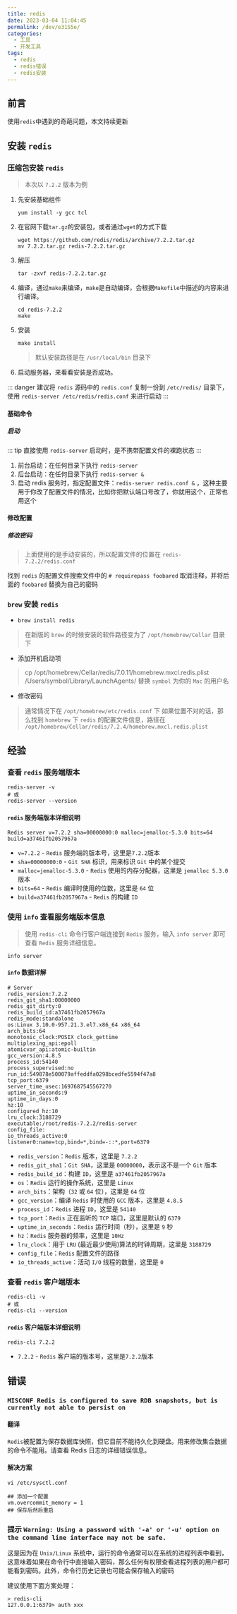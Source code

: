 ```yaml
---
title: redis
date: 2023-03-04 11:04:45
permalink: /dev/e3155e/
categories:
  - 工具
  - 开发工具
tags:
  - redis
  - redis错误
  - redis安装
---
```


## 前言

使用`redis`中遇到的奇葩问题，本文持续更新

<!-- more -->

<InArticleAdsense
    data-ad-client="ca-pub-1725717718088510"
    data-ad-slot="7426219401">
</InArticleAdsense>

## 安装 `redis`

### 压缩包安装 `redis`

> 本次以 `7.2.2` 版本为例

1. 先安装基础组件

   ```shell
   yum install -y gcc tcl
   ```

2. 在官网下载`tar.gz`的安装包，或者通过`wget`的方式下载

   ```shell
   wget https://github.com/redis/redis/archive/7.2.2.tar.gz
   mv 7.2.2.tar.gz redis-7.2.2.tar.gz
   ```

3. 解压

   ```shell
   tar -zxvf redis-7.2.2.tar.gz
   ```

4. 编译，通过`make`来编译，`make`是自动编译，会根据`Makefile`中描述的内容来进行编译。

   ```shell
   cd redis-7.2.2
   make
   ```

5. 安装

   ```shell
   make install
   ```

   > 默认安装路径是在 `/usr/local/bin` 目录下

6. 启动服务器，来看看安装是否成功。

::: danger
建议将 `redis` 源码中的 `redis.conf` 复制一份到 `/etc/redis/` 目录下，使用 `redis-server /etc/redis/redis.conf` 来进行启动
:::

#### 基础命令

##### 启动

::: tip
直接使用 `redis-server` 启动时，是不携带配置文件的裸跑状态
:::

1. 前台启动：在任何目录下执行 `redis-server`
2. 后台启动：在任何目录下执行 `redis-server &`
3. 启动 redis 服务时，指定配置文件：`redis-server redis.conf &` ，这种主要用于你改了配置文件的情况，比如你把默认端口号改了，你就用这个，正常也用这个

#### 修改配置

##### 修改密码

> 上面使用的是手动安装的，所以配置文件的位置在 `redis-7.2.2/redis.conf`

找到 `redis` 的配置文件搜索文件中的 `# requirepass foobared` 取消注释，并将后面的 `foobared` 替换为自己的密码

### `brew` 安装 `redis`

- `brew install redis`

> 在新版的 `brew` 的时候安装的软件路径变为了 `/opt/homebrew/Cellar` 目录下

- 添加开机启动项

> cp /opt/homebrew/Cellar/redis/7.0.11/homebrew.mxcl.redis.plist /Users/symbol/Library/LaunchAgents/
> 替换 `symbol` 为你的 `Mac` 的用户名

- 修改密码

> 通常情况下在 `/opt/homebrew/etc/redis.conf` 下
> 如果位置不对的话，那么找到 `homebrew` 下 `redis` 的配置文件信息，路径在 `/opt/homebrew/Cellar/redis/7.2.4/homebrew.mxcl.redis.plist`

## 经验

### 查看 `redis` 服务端版本

```shell
redis-server -v
# 或
redis-server --version
```

#### `redis` 服务端版本详细说明

`Redis server v=7.2.2 sha=00000000:0 malloc=jemalloc-5.3.0 bits=64 build=a37461fb2057967a`

- `v=7.2.2` - `Redis` 服务端的版本号，这里是`7.2.2`版本
- `sha=00000000:0` - `Git SHA` 标识，用来标识 `Git` 中的某个提交
- `malloc=jemalloc-5.3.0` - `Redis` 使用的内存分配器，这里是 `jemalloc 5.3.0` 版本
- `bits=64` - `Redis` 编译时使用的位数，这里是 `64` 位
- `build=a37461fb2057967a` - `Redis` 的构建 `ID`

### 使用 `info` 查看服务端版本信息

> 使用 `redis-cli` 命令行客户端连接到 `Redis` 服务，输入 `info server` 即可查看 `Redis` 服务详细信息。

```shell
info server
```

#### `info` 数据详解

```shell
# Server
redis_version:7.2.2
redis_git_sha1:00000000
redis_git_dirty:0
redis_build_id:a37461fb2057967a
redis_mode:standalone
os:Linux 3.10.0-957.21.3.el7.x86_64 x86_64
arch_bits:64
monotonic_clock:POSIX clock_gettime
multiplexing_api:epoll
atomicvar_api:atomic-builtin
gcc_version:4.8.5
process_id:54140
process_supervised:no
run_id:549878e500079affeddfa0298bcedfe5594f47a8
tcp_port:6379
server_time_usec:1697687545567270
uptime_in_seconds:9
uptime_in_days:0
hz:10
configured_hz:10
lru_clock:3188729
executable:/root/redis-7.2.2/redis-server
config_file:
io_threads_active:0
listener0:name=tcp,bind=*,bind=-::*,port=6379
```

- `redis_version`：`Redis` 版本，这里是 `7.2.2`
- `redis_git_sha1`：`Git SHA`，这里是 `00000000`，表示这不是一个 `Git` 版本
- `redis_build_id`：构建 `ID`，这里是 `a37461fb2057967a`
- `os`：`Redis` 运行的操作系统，这里是 `Linux`
- `arch_bits`：架构（`32` 或 `64` 位），这里是 `64` 位
- `gcc_version`：编译 `Redis` 时使用的 `GCC` 版本，这里是 `4.8.5`
- `process_id`：`Redis` 进程 `ID`，这里是 `54140`
- `tcp_port`：`Redis` 正在监听的 `TCP` 端口，这里是默认的 `6379`
- `uptime_in_seconds`：`Redis` 运行时间（秒），这里是 `9` 秒
- `hz`：`Redis` 服务器的频率，这里是 `10Hz`
- `lru_clock`：用于 `LRU` (最近最少使用)算法的时钟周期，这里是 `3188729`
- `config_file`：`Redis` 配置文件的路径
- `io_threads_active`：活动 `I/O` 线程的数量，这里是 `0`

### 查看 `redis` 客户端版本

```shell
redis-cli -v
# 或
redis-cli --version
```

#### `redis` 客户端版本详细说明

`redis-cli 7.2.2`

- `7.2.2` - `Redis` 客户端的版本号，这里是`7.2.2`版本

## 错误

### `MISCONF Redis is configured to save RDB snapshots, but is currently not able to persist on`

#### 翻译

`Redis`被配置为保存数据库快照，但它目前不能持久化到硬盘。用来修改集合数据的命令不能用。请查看 Redis 日志的详细错误信息。

#### 解决方案

```shell
vi /etc/sysctl.conf

## 添加一个配置
vm.overcommit_memory = 1
## 保存后然后重启
```

### 提示 `Warning: Using a password with '-a' or '-u' option on the command line interface may not be safe.`

这是因为在 `Unix/Linux` 系统中，运行的命令通常可以在系统的进程列表中看到，这意味着如果在命令行中直接输入密码，那么任何有权限查看进程列表的用户都可能看到密码。此外，命令行历史记录也可能会保存输入的密码

建议使用下面方案处理：

```shell
> redis-cli
127.0.0.1:6379> auth xxx
```
